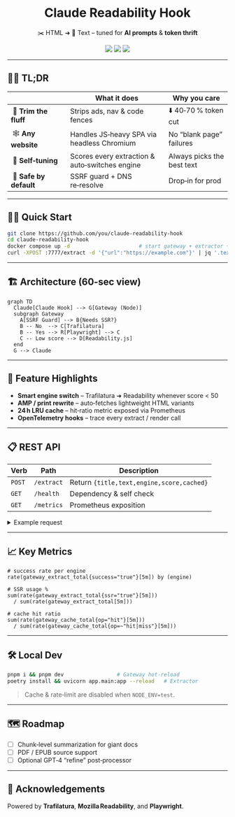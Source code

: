 
<h1 align="center">Claude Readability Hook</h1>
<p align="center">
  ✂️ HTML ➜ 📜 Text – tuned for <b>AI prompts</b> &amp; <b>token thrift</b>
</p>
<p align="center">
  <img src="https://img.shields.io/badge/built%20with-TypeScript %26 Python-blue" />
  <img src="https://img.shields.io/badge/extraction-Trafilatura %E2%86%92 Readability-yellow" />
  <img src="https://img.shields.io/badge/SSR-Playwright-critical" />
</p>

---

## 👩‍💻 TL;DR

|  | What it does | Why you care |
|---|---|---|
| 🧹 **Trim the fluff** | Strips ads, nav &amp; code fences | ⬇️ 40‑70 % token cut |
| 🕸️ **Any website** | Handles JS‑heavy SPA via headless Chromium | No “blank page” failures |
| 🧠 **Self‑tuning** | Scores every extraction &amp; auto‑switches engine | Always picks the best text |
| 🔐 **Safe by default** | SSRF guard + DNS re‑resolve | Drop‑in for prod |

---

## 🏃‍♂️ Quick Start

```bash
git clone https://github.com/you/claude-readability-hook
cd claude-readability-hook
docker compose up -d                      # start gateway + extractor + renderer
curl -XPOST :7777/extract -d '{"url":"https://example.com"}' | jq '.text | length'
```

---

## 🏗️ Architecture (60‑sec view)

```mermaid
graph TD
  Claude[Claude Hook] --> G[Gateway (Node)]
  subgraph Gateway
    A[SSRF Guard] --> B{Needs SSR?}
    B -- No  --> C[Trafilatura]
    B -- Yes --> R[Playwright] --> C
    C -- Low score --> D[Readability.js]
  end
  G --> Claude
```

---

## 🚀 Feature Highlights

* **Smart engine switch** – Trafilatura ➜ Readability whenever score &lt; 50  
* **AMP / print rewrite** – auto‑fetches lightweight HTML variants  
* **24 h LRU cache** – hit‑ratio metric exposed via Prometheus  
* **OpenTelemetry hooks** – trace every extract / render call

---

## 📋 REST API

| Verb | Path | Description |
|------|------|-------------|
| `POST` | `/extract` | Return `{title,text,engine,score,cached}` |
| `GET`  | `/health`  | Dependency & self check |
| `GET`  | `/metrics` | Prometheus exposition |

<details>
<summary>Example request</summary>

```bash
curl -XPOST :7777/extract \
     -H 'Content-Type: application/json' \
     -d '{"url":"https://news.ycombinator.com/item?id=39237223"}'
```

</details>

---

## 📈 Key Metrics

```promql
# success rate per engine
rate(gateway_extract_total{success="true"}[5m]) by (engine)

# SSR usage %
sum(rate(gateway_extract_total{ssr="true"}[5m]))
  / sum(rate(gateway_extract_total[5m]))

# cache hit ratio
sum(rate(gateway_cache_total{op="hit"}[5m]))
  / sum(rate(gateway_cache_total{op=~"hit|miss"}[5m]))
```

---

## 🛠️ Local Dev

```bash
pnpm i && pnpm dev                 # Gateway hot‑reload
poetry install && uvicorn app.main:app --reload   # Extractor
```

> Cache &amp; rate‑limit are disabled when `NODE_ENV=test`.

---

## 🗺️ Roadmap

* [ ] Chunk‑level summarization for giant docs  
* [ ] PDF / EPUB source support  
* [ ] Optional GPT‑4 “refine” post‑processor  

---

## 🙏 Acknowledgements

Powered by **Trafilatura**, **Mozilla Readability**, and **Playwright**.
